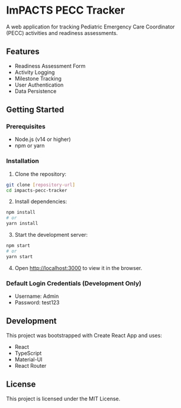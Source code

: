 # ImPACTS PECC Tracker

A web application for tracking Pediatric Emergency Care Coordinator (PECC) activities and readiness assessments.

## Features

- Readiness Assessment Form
- Activity Logging
- Milestone Tracking
- User Authentication
- Data Persistence

## Getting Started

### Prerequisites

- Node.js (v14 or higher)
- npm or yarn

### Installation

1. Clone the repository:
```bash
git clone [repository-url]
cd impacts-pecc-tracker
```

2. Install dependencies:
```bash
npm install
# or
yarn install
```

3. Start the development server:
```bash
npm start
# or
yarn start
```

4. Open [http://localhost:3000](http://localhost:3000) to view it in the browser.

### Default Login Credentials (Development Only)

- Username: Admin
- Password: test123

## Development

This project was bootstrapped with Create React App and uses:

- React
- TypeScript
- Material-UI
- React Router

## License

This project is licensed under the MIT License. 
